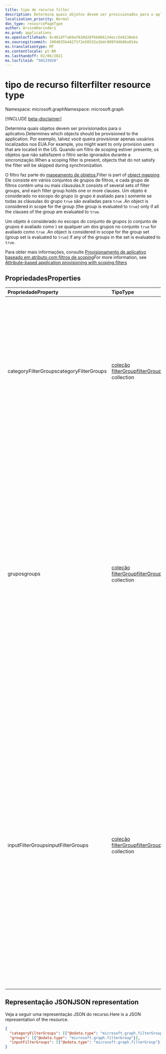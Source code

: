 ```yaml
---
title: tipo de recurso filter
description: Determina quais objetos devem ser provisionados para o aplicativo.
localization_priority: Normal
doc_type: resourcePageType
author: ArvindHarinder1
ms.prod: applications
ms.openlocfilehash: 8c461dffab9af810d20f6b866134ecc5d4238eb1
ms.sourcegitcommit: 1004835b44271f2e50332a1bdc9097d4b06a914a
ms.translationtype: MT
ms.contentlocale: pt-BR
ms.lasthandoff: 02/06/2021
ms.locfileid: "50133928"
---
```

# <a name="filter-resource-type"></a><span data-ttu-id="829b9-103">tipo de recurso filter</span><span class="sxs-lookup"><span data-stu-id="829b9-103">filter resource type</span></span>

<span data-ttu-id="829b9-104">Namespace: microsoft.graph</span><span class="sxs-lookup"><span data-stu-id="829b9-104">Namespace: microsoft.graph</span></span>

[!INCLUDE [beta-disclaimer](../../includes/beta-disclaimer.md)]

<span data-ttu-id="829b9-105">Determina quais objetos devem ser provisionados para o aplicativo.</span><span class="sxs-lookup"><span data-stu-id="829b9-105">Determines which objects should be provisioned to the application.</span></span> <span data-ttu-id="829b9-106">Por exemplo, talvez você queira provisionar apenas usuários localizados nos EUA.</span><span class="sxs-lookup"><span data-stu-id="829b9-106">For example, you might want to only provision users that are located in the US.</span></span> <span data-ttu-id="829b9-107">Quando um filtro de scoping estiver presente, os objetos que não satisfazem o filtro serão ignorados durante a sincronização.</span><span class="sxs-lookup"><span data-stu-id="829b9-107">When a scoping filter is present, objects that do not satisfy the filter will be skipped during synchronization.</span></span>

<span data-ttu-id="829b9-108">O filtro faz parte do [mapeamento de objetos.](synchronization-objectmapping.md)</span><span class="sxs-lookup"><span data-stu-id="829b9-108">Filter is part of [object mapping](synchronization-objectmapping.md).</span></span> <span data-ttu-id="829b9-109">Ele consiste em vários conjuntos de grupos de filtros, e cada grupo de filtros contém uma ou mais cláusulas.</span><span class="sxs-lookup"><span data-stu-id="829b9-109">It consists of several sets of filter groups, and each filter group holds one or more clauses.</span></span> <span data-ttu-id="829b9-110">Um objeto é considerado no escopo do grupo (o grupo é avaliado para ) somente se todas as cláusulas do grupo `true` são avaliadas para `true` .</span><span class="sxs-lookup"><span data-stu-id="829b9-110">An object is considered in scope for the group (the group is evaluated to `true`) only if all the clauses of the group are evaluated to `true`.</span></span>

<span data-ttu-id="829b9-111">Um objeto é considerado no escopo do conjunto de grupos (o conjunto de grupos é avaliado como ) se qualquer um dos grupos no conjunto `true` for avaliado como `true` .</span><span class="sxs-lookup"><span data-stu-id="829b9-111">An object is considered in scope for the group set (group set is evaluated to `true`) if any of the groups in the set is evaluated to `true`.</span></span>

<span data-ttu-id="829b9-112">Para obter mais informações, consulte [Provisionamento de aplicativo baseado em atributo com filtros de scoping](/azure/active-directory/active-directory-saas-scoping-filters)</span><span class="sxs-lookup"><span data-stu-id="829b9-112">For more information, see [Attribute-based application provisioning with scoping filters](/azure/active-directory/active-directory-saas-scoping-filters)</span></span>

## <a name="properties"></a><span data-ttu-id="829b9-113">Propriedades</span><span class="sxs-lookup"><span data-stu-id="829b9-113">Properties</span></span>
| <span data-ttu-id="829b9-114">Propriedade</span><span class="sxs-lookup"><span data-stu-id="829b9-114">Property</span></span>     | <span data-ttu-id="829b9-115">Tipo</span><span class="sxs-lookup"><span data-stu-id="829b9-115">Type</span></span>   |<span data-ttu-id="829b9-116">Descrição</span><span class="sxs-lookup"><span data-stu-id="829b9-116">Description</span></span>|
|:---------------|:--------|:----------|
|<span data-ttu-id="829b9-117">categoryFilterGroups</span><span class="sxs-lookup"><span data-stu-id="829b9-117">categoryFilterGroups</span></span>|<span data-ttu-id="829b9-118">[coleção filterGroup](synchronization-filtergroup.md)</span><span class="sxs-lookup"><span data-stu-id="829b9-118">[filterGroup](synchronization-filtergroup.md) collection</span></span>|<span data-ttu-id="829b9-119">`*Experimental*` Conjunto de grupos de filtros usado para decidir se determinado objeto pertence e deve ser processado como parte desse mapeamento de objeto.</span><span class="sxs-lookup"><span data-stu-id="829b9-119">`*Experimental*` Filter group set used to decide whether given object belongs and should be processed as part of this object mapping.</span></span> <span data-ttu-id="829b9-120">Um objeto será considerado no *escopo se QUALQUER um `true` dos grupos na coleção for avaliado como*.</span><span class="sxs-lookup"><span data-stu-id="829b9-120">An object is considered in scope *if ANY of the groups in the collection is evaluated to `true`*.</span></span>|
|<span data-ttu-id="829b9-121">grupos</span><span class="sxs-lookup"><span data-stu-id="829b9-121">groups</span></span>|<span data-ttu-id="829b9-122">[coleção filterGroup](synchronization-filtergroup.md)</span><span class="sxs-lookup"><span data-stu-id="829b9-122">[filterGroup](synchronization-filtergroup.md) collection</span></span>|<span data-ttu-id="829b9-123">Conjunto de grupos de filtros usado para decidir se determinado objeto está no escopo do provisionamento.</span><span class="sxs-lookup"><span data-stu-id="829b9-123">Filter group set used to decide whether given object is in scope for provisioning.</span></span> <span data-ttu-id="829b9-124">**Este é o filtro que deve ser usado na maioria dos casos.**</span><span class="sxs-lookup"><span data-stu-id="829b9-124">**This is the filter which should be used in most cases**.</span></span> <span data-ttu-id="829b9-125">Se um objeto usado para satisfazer esse filtro em um dado momento e, em seguida, o objeto ou o filtro foi alterado para que o filtro não seja mais satisfeito, esse objeto \*será des-provisionado".</span><span class="sxs-lookup"><span data-stu-id="829b9-125">If an object used to satisfy this filter at a given moment, and then the object or the filter was changed so that filter is not satisfied any longer, such object \*will get de-provisioned".</span></span> <span data-ttu-id="829b9-126">Um objeto será considerado no *escopo se QUALQUER um `true` dos grupos na coleção for avaliado como*.</span><span class="sxs-lookup"><span data-stu-id="829b9-126">An object is considered in scope *if ANY of the groups in the collection is evaluated to `true`*.</span></span>|
|<span data-ttu-id="829b9-127">inputFilterGroups</span><span class="sxs-lookup"><span data-stu-id="829b9-127">inputFilterGroups</span></span>|<span data-ttu-id="829b9-128">[coleção filterGroup](synchronization-filtergroup.md)</span><span class="sxs-lookup"><span data-stu-id="829b9-128">[filterGroup](synchronization-filtergroup.md) collection</span></span>|<span data-ttu-id="829b9-129">`*Experimental*` Filter group set used to filter out objects at the early stage of reading them from the directory.</span><span class="sxs-lookup"><span data-stu-id="829b9-129">`*Experimental*` Filter group set used to filter out objects at the early stage of reading them from the directory.</span></span> <span data-ttu-id="829b9-130">Se um objeto não satisfaça esse filtro, ele não será processado ainda mais.</span><span class="sxs-lookup"><span data-stu-id="829b9-130">If an object doesn't satisfy this filter it will not be processed further.</span></span> <span data-ttu-id="829b9-131">É importante entender que, se um objeto usado para satisfazer esse filtro em um determinado momento e, em seguida, o objeto ou o filtro foi alterado para que o filtro não seja mais satisfeito, esse objeto NÃO será *des* provisionado.</span><span class="sxs-lookup"><span data-stu-id="829b9-131">Important to understand is that if an object used to satisfy this filter at a given moment, and then the object or the filter was changed so that filter is no longer satisfied, such object *will NOT get de-provisioned*.</span></span> <span data-ttu-id="829b9-132">Um objeto será considerado no *escopo se QUALQUER um `true` dos grupos na coleção for avaliado como*.</span><span class="sxs-lookup"><span data-stu-id="829b9-132">An object is considered in scope *if ANY of the groups in the collection is evaluated to `true`*.</span></span> |

## <a name="json-representation"></a><span data-ttu-id="829b9-133">Representação JSON</span><span class="sxs-lookup"><span data-stu-id="829b9-133">JSON representation</span></span>

<span data-ttu-id="829b9-134">Veja a seguir uma representação JSON do recurso.</span><span class="sxs-lookup"><span data-stu-id="829b9-134">Here is a JSON representation of the resource.</span></span>

<!-- {
  "blockType": "resource",
  "optionalProperties": [

  ],
  "@odata.type": "microsoft.graph.filter"
}-->

```json
{
  "categoryFilterGroups": [{"@odata.type": "microsoft.graph.filterGroup"}],
  "groups": [{"@odata.type": "microsoft.graph.filterGroup"}],
  "inputFilterGroups": [{"@odata.type": "microsoft.graph.filterGroup"}]
}

```

<!-- uuid: 8fcb5dbc-d5aa-4681-8e31-b001d5168d79
2015-10-25 14:57:30 UTC -->
<!--
{
  "type": "#page.annotation",
  "description": "filter resource",
  "keywords": "",
  "section": "documentation",
  "tocPath": "",
  "suppressions": []
}
-->


